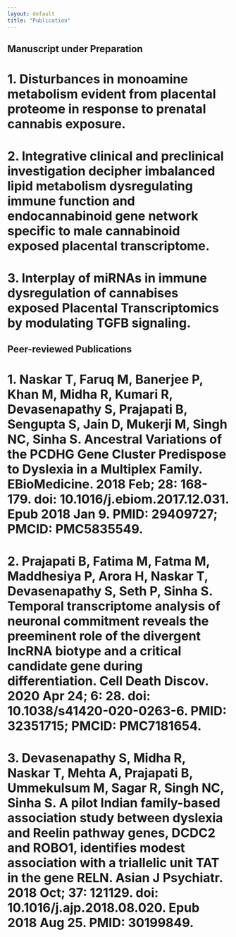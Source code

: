 ```yaml
---
layout: default
title: "Publication"
---
```

## Manuscript under Preparation
# 1. Disturbances in monoamine metabolism evident from placental proteome in response to prenatal cannabis exposure.
   
# 2. Integrative clinical and preclinical investigation decipher imbalanced lipid metabolism dysregulating immune function and endocannabinoid gene network specific to male cannabinoid exposed placental transcriptome.
   
# 3. Interplay of miRNAs in immune dysregulation of cannabises exposed Placental Transcriptomics by modulating TGFB signaling.

## Peer-reviewed Publications

# 1. Naskar T, Faruq M, Banerjee P, Khan M, Midha R, Kumari R, Devasenapathy S, Prajapati B, Sengupta S, Jain D, Mukerji M, Singh NC, Sinha S. Ancestral Variations of the PCDHG Gene Cluster Predispose to Dyslexia in a Multiplex Family. EBioMedicine. 2018 Feb; 28: 168-179. doi: 10.1016/j.ebiom.2017.12.031. Epub 2018 Jan 9. PMID: 29409727; PMCID: PMC5835549.
   
# 2. Prajapati B, Fatima M, Fatma M, Maddhesiya P, Arora H, Naskar T, Devasenapathy S, Seth P, Sinha S. Temporal transcriptome analysis of neuronal commitment reveals the preeminent role of the divergent lncRNA biotype and a critical candidate gene during differentiation. Cell Death Discov. 2020 Apr 24; 6: 28. doi: 10.1038/s41420-020-0263-6. PMID: 32351715; PMCID: PMC7181654.
   
# 3. Devasenapathy S, Midha R, Naskar T, Mehta A, Prajapati B, Ummekulsum M, Sagar R, Singh NC, Sinha S. A pilot Indian family-based association study between dyslexia and Reelin pathway genes, DCDC2 and ROBO1, identifies modest association with a triallelic unit TAT in the gene RELN. Asian J Psychiatr. 2018 Oct; 37: 121129. doi: 10.1016/j.ajp.2018.08.020. Epub 2018 Aug 25. PMID: 30199849. 




